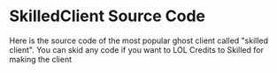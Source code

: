 # SkilledClient Source Code
Here is the source code of the most popular ghost client called "skilled client". You can skid any code if you want to LOL
Credits to Skilled for making the client
